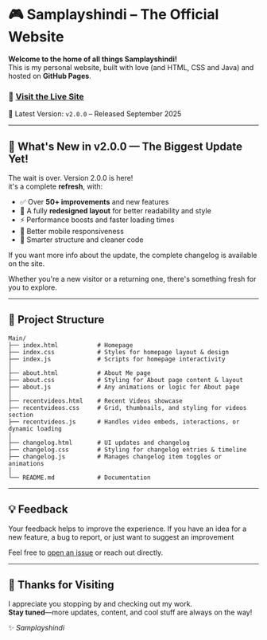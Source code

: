 # 🎮 Samplayshindi – The Official Website

**Welcome to the home of all things Samplayshindi!**  
This is my personal website, built with love (and HTML, CSS and Java) and hosted on **GitHub Pages**.

### 🔗 **[Visit the Live Site](https://samplayshindi.work.gd)**  

📅 Latest Version: `v2.0.0` – Released September 2025


---

## 🚀 What's New in v2.0.0 — The Biggest Update Yet!

The wait is over. Version 2.0.0 is here!  
it's a complete **refresh**, with:

- ✅ Over **50+ improvements** and new features
- 🎨 A fully **redesigned layout** for better readability and style
- ⚡ Performance boosts and faster loading times
- 📱 Better mobile responsiveness
- 🧠 Smarter structure and cleaner code

If you want more info about the update, the complete changelog is available on the site.

Whether you're a new visitor or a returning one, there's something fresh for you to explore.

---

## 📁 Project Structure

```
Main/
├── index.html           # Homepage
├── index.css            # Styles for homepage layout & design
├── index.js             # Scripts for homepage interactivity
│
├── about.html           # About Me page
├── about.css            # Styling for About page content & layout
├── about.js             # Any animations or logic for About page
│
├── recentvideos.html    # Recent Videos showcase
├── recentvideos.css     # Grid, thumbnails, and styling for videos section
├── recentvideos.js      # Handles video embeds, interactions, or dynamic loading
│
├── changelog.html       # UI updates and changelog
├── changelog.css        # Styling for changelog entries & timeline
├── changelog.js         # Manages changelog item toggles or animations
│
└── README.md            # Documentation
```
---

## 💡 Feedback

Your feedback helps to improve the experience.
If you have an idea for a new feature, a bug to report, or just want to suggest an improvement

Feel free to [open an issue](https://github.com/Samplayshindi/Main/issues) or reach out directly.  

---

## 🙏 Thanks for Visiting

I appreciate you stopping by and checking out my work.  
**Stay tuned**—more updates, content, and cool stuff are always on the way!

✨ _Samplayshindi_
